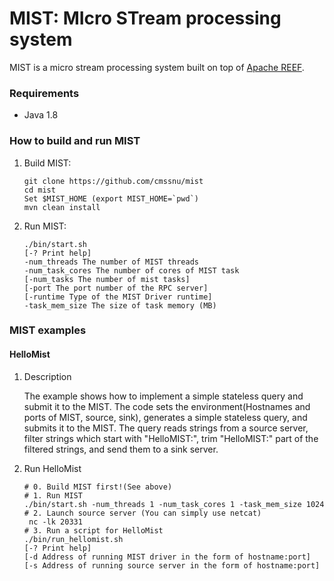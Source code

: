 MIST: MIcro STream processing system  
====================================

MIST is a micro stream processing system built on top of [Apache REEF](http://reef.apache.org/).  

### Requirements
 - Java 1.8

### How to build and run MIST
1. Build MIST:
    ```
    git clone https://github.com/cmssnu/mist
    cd mist
    Set $MIST_HOME (export MIST_HOME=`pwd`)
    mvn clean install
    ```


2. Run MIST:
    ```
    ./bin/start.sh
    [-? Print help]
    -num_threads The number of MIST threads
    -num_task_cores The number of cores of MIST task
    [-num_tasks The number of mist tasks]
    [-port The port number of the RPC server]
    [-runtime Type of the MIST Driver runtime]
    -task_mem_size The size of task memory (MB)
    ```
    

### MIST examples
#### HelloMist

1. Description

    The example shows how to implement a simple stateless query and submit it to the MIST.
    The code sets the environment(Hostnames and ports of MIST, source, sink), generates a simple stateless query, and submits it to the MIST.
    The query reads strings from a source server, filter strings which start with "HelloMIST:", trim "HelloMIST:" part of the filtered strings, and send them to a sink server.

2. Run HelloMist
    ```
    # 0. Build MIST first!(See above)
    # 1. Run MIST
    ./bin/start.sh -num_threads 1 -num_task_cores 1 -task_mem_size 1024
    # 2. Launch source server (You can simply use netcat)
     nc -lk 20331
    # 3. Run a script for HelloMist
    ./bin/run_hellomist.sh
    [-? Print help]
    [-d Address of running MIST driver in the form of hostname:port]
    [-s Address of running source server in the form of hostname:port]
    ```
